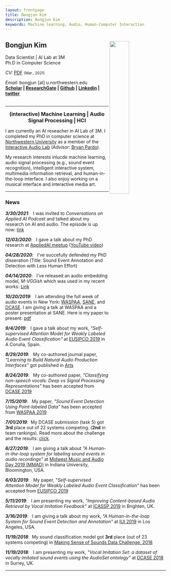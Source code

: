 ```yaml
---
layout: frontpage
title: Bongjun Kim
description: Bongjun Kim 
keywords: Machine learning, Audio, Human-Computer Interaction
---
```


<!-- ![profile_photo]({{ BASE_PATH }}/pages/files/bongjun_profile.jpg) -->


## Bongjun Kim  <a href="/images/me2.jpeg" target="_blank"><img src="../pages/files/bongjun_profile.jpg" width="35%" height="35%" align="right"></a>
Data Scientist | AI Lab at 3M <br>
Ph.D in Computer Science <br>

<em>CV: </em><a href="{{ BASE_PATH }}/pages/files/BK_CV.pdf" target="_blank">PDF</a>  <small>(Mar., 2021)</small> <br>
<!-- <em>Email: </em><a href="mailto:bongjun@u.northwestern.edu">bongjun@u.northwestern.edu</a><br> -->
<em>Email:</em> bongjun [at] u.northwestern.edu<br>
**[Scholar](https://scholar.google.com/citations?hl=en&user=s5RiD14AAAAJ&view_op=list_works&sortby=pubdate) | [ResearchGate](https://www.researchgate.net/profile/Bongjun_Kim3) | [Github](https://github.com/bongjun) | [Linkedin](https://www.linkedin.com/in/bongjun-kim-3594334b/) | [twitter](https://twitter.com/iambongjun)**
<br>
<br>
<hr>
<!-- ### About Me -->
<!-- <p align="center">
  <img src="../pages/files/bongjun_profile.jpg" width="60%" height="60%">
  <br><br>
  <b><font size="5">Bongjun Kim | 김봉준</font></b><br>
  <br>
  <b><font size="3">(interactive) Machine Learning | Audio Signal Processing | HCI </font></b>
  <br><br>
</p>
 -->
<p align="center">
  <b><font size="3">(interactive) Machine Learning | Audio Signal Processing | HCI </font></b>
</p>

I am currently an AI reseacher in AI Lab of 3M. I completed my PhD in computer science at [Northwestern University](https://www.mccormick.northwestern.edu/computer-science/) as a member of the [Interactive Audio Lab](https://interactiveaudiolab.github.io/) (Advisor: [Bryan Pardo](https://interactiveaudiolab.github.io/people-current/1_bryan-pardo.html)). 

My research interests inlucde machine learning, audio signal processing (e.g., sound event recognition), intelligent interactive system, multimedia information retrieval, and human-in-the-loop interface. I also enjoy working on a musical interface and interactive media art.
<hr>

### News

***3/30/2021***:&nbsp;&nbsp; I was invited to *Conversations on Applied AI Podcast* and talked about my research on AI and audio. The episode is up now: [link](https://appliedai.buzzsprout.com/1101152/8222571-bongjun-kim-sound-recognition-and-audio-signal-processing-with-machine-learning)

***12/03/2020***:&nbsp;&nbsp; I gave a talk about my PhD research at [AppliedAI meetup](https://www.meetup.com/applied_ai/events/271900276/) ([YouTube video](https://youtu.be/kUNB2B4kn10))

***04/28/2020***:&nbsp;&nbsp; I've succefully defended my PhD disseration (Title: Sound Event Annotation and Detection with Less Human Effort)

***04/14/2020***:&nbsp;&nbsp; I've released an audio embedding model, *M-VGGish* which was used in my recent works: [Link](https://github.com/bongjun/M-VGGish)

***10/20/2019***:&nbsp;&nbsp; I am attending the full week of audio events in New York: [WASPAA](https://www.waspaa.com/), [SANE](http://www.saneworkshop.org/sane2019/), and [DCASE](http://dcase.community/workshop2019/). I am giving a talk at WASPAA and a poster presentation at SANE. Here is my paper to present: [pdf](https://www.bongjunkim.com/pages/files/papers/waspaa_2019_kim.pdf)

***9/4/2019***:&nbsp;&nbsp; I gave a talk about my work, *"Self-supervised Attention Model for Weakly Labeled Audio Event Classification"* at [EUSIPCO 2019](http://eusipco2019.org/) in A Coruña, Spain.

***8/29/2019***:&nbsp;&nbsp; My co-authored journal paper, *"Learning to Build Natural Audio Production Interfaces"* got published in [Arts](https://www.mdpi.com/2076-0752/8/3/110/htm)

***8/24/2019***:&nbsp;&nbsp; My co-authored paper, *"Classifying non-speech vocals: Deep vs Signal Processing Representations"* has been accepted from [DCASE 2019](http://dcase.community/workshop2019/)

***7/15/2019***:&nbsp;&nbsp; My paper, *"Sound Event Detection Using Point-labeled Data"* has been accepted from [WASPAA 2019](https://www.waspaa.com/)

***7/01/2019***:&nbsp; My DCASE submission (task 5) got **3rd** place out of 22 systems competing. (**2nd** in team rankings). Read more about the challenge and the results: [click](http://dcase.community/challenge2019/task-urban-sound-tagging-results).

***6/27/2019***:&nbsp;&nbsp; I am giving a talk about *"A Human-in-the-loop system for labeling sound events in audio recordings"* at [Midwest Music and Audio Day 2019 (MMAD)](https://sites.google.com/iu.edu/mmad2019) in Indiana University, Bloomington, USA.

***6/03/2019***:&nbsp;&nbsp; My paper, *"Self-supervised Attention Model for Weakly Labeled Audio Event Classification"* has been accepted from [EUSIPCO 2019](http://eusipco2019.org/)

***5/11/2019***:&nbsp;&nbsp; I am presenting my work, *"Improving Content-based Audio Retrieval by Vocal Imitation Feedback"* at [ICASSP 2019](https://2019.ieeeicassp.org/) in Brighten, UK.

***3/16/2019***:&nbsp;&nbsp; I am giving a talk about my work, *"A Human-in-the-loop System for Sound Event Detection and Annotation"* at [IUI 2019](https://iui.acm.org/2019/) in Los Angeles, USA.

***11/19/2018***:&nbsp; My sound classification model got **3rd** place (out of 23 systems competing) in [Making Sense of Sounds Data Challenge, 2018](https://cvssp.org/projects/making_sense_of_sounds/site/challenge/#results)

***11/19/2018***:&nbsp;&nbsp; I am presenting my work, *"Vocal Imitation Set: a dataset of vocally imitated sound events using the AudioSet ontology"* at [DCASE 2018](http://dcase.community/workshop2018/) in Surrey, UK.

<!-- <tr>
<td width="75"><b>June, 19'</b></td>
<td>My paper "Self-supervised Attention Model for Weakly Labeled Audio Event Classification" has been accepted from Eusipco2019.</td>
</tr>
 -->
<!-- <tr>
<td width="75"><b>Feb, 19'</b></td>
<td>TAing <a href="https://courses.soe.ucsc.edu/courses/cmps11/Spring19/01" target="_blank">CMPS 11</a> in Spring, 2019</td>
</tr>

<tr>
<td width="75"><b>Dec, 18'</b></td>
<td>Beginning to work with  <a href="http://www.yliuu.com/" target="_blank">Prof. Yang Liu</a> from Winter, 2019</td>
</tr>


<tr>
<td><b>Older</b></td>
<td><a href='news-archive' target="_blank">Archive</a></td>
</tr> -->

<!-- <hr>
### Selected Works

To be updated -->
<!-- [curriculum vitae ![CV as pdf]({{ BASE_PATH }}/pages/icons16/pdf-icon.png)]({{ BASE_PATH }}/assets/CV.pdf)<br/>
 -->


<!-- **Contact: bongjun[at]u.northwestern.edu** -->

---



<!-- <div class="container">
<h4><a name="contact"></a>contact</h4>
    <div class="row-fluid">
        <div class="span5">
            Bongjun Kim<br/>
            Email: bongjun at u.northwestern.edu[<br/>
        </div>
        <div class="span2">
        <a href="../assets/headshot.jpg">
            <img src="../assets/headshot.jpg"
                  title="Blue Ham" alt="Blue Ham"/></a>
        </div>
    </div>
</div> -->

<!-- <div class="navbar">
  <div class="navbar-inner">
      <ul class="nav">
          <li><a href="{{ BASE_PATH }}/assets/CV.pdf">cv</a></li>
          <li><a href="https://github.com/bongjun">GitHub</a></li>
          <li><a href="https://twitter.com/iambongjun">Twitter (@iambongjun)</a></li>
      </ul>
  </div>
</div> -->
